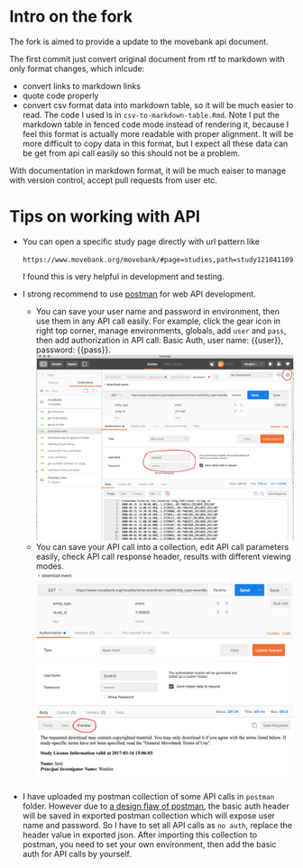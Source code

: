 # Intro on the fork
The fork is aimed to provide a update to the movebank api document. 

The first commit just convert original document from rtf to markdown with only format changes, which inlcude:
- convert links to markdown links
- quote code properly
- convert csv format data into markdown table, so it will be much easier to read. The code I used is in `csv-to-markdown-table.Rmd`. 
  Note I put the markdown table in fenced code mode instead of rendering it, because I feel this format is actually more readable with proper alignment. It will be more difficult to copy data in this format, but I expect all these data can be get from api call easily so this should not be a problem.

With documentation in markdown format, it will be much eaiser to manage with version control, accept pull requests from user etc.

# Tips on working with API
- You can open a specific study page directly with url pattern like

    `https://www.movebank.org/movebank/#page=studies,path=study121041109`

    I found this is very helpful in development and testing.

- I strong recommend to use [postman](https://www.getpostman.com/) for web API development.
    + You can save your user name and password in environment, then use them in any API call easily.
    For example, click the gear icon in right top corner, manage environments, globals, add `user` and `pass`, then add authorization in API call: Basic Auth, user name: {{user}}, password: {{pass}}.
  ![postman 1](postman/postman1.png?raw=true)
    + You can save your API call into a collection, edit API call parameters easily, check API call response header, results with different viewing modes.
  ![postman 2](postman/postman2.png?raw=true)

- I have uploaded my postman collection of some API calls in `postman` folder. However due to [a design flaw of postman](https://github.com/postmanlabs/postman-app-support/issues/1463), the basic auth header will be saved in exported postman collection which will expose user name and password. So I have to set all API calls as `no auth`, replace the header value in exported json. After importing this collection to postman, you need to set your own environment, then add the basic auth for API calls by yourself.
